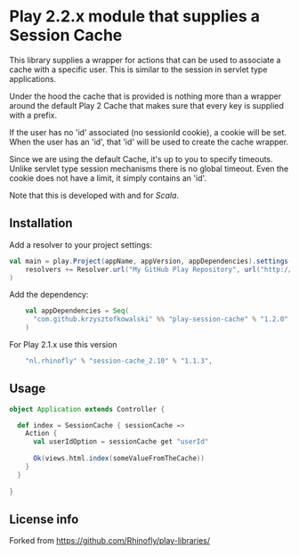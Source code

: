 Play 2.2.x module that supplies a Session Cache
=============================================

This library supplies a wrapper for actions that can be used to associate a 
cache with a specific user. This is similar to the session in servlet type 
applications.

Under the hood the cache that is provided is nothing more than a wrapper 
around the default Play 2 Cache that makes sure that every key is supplied 
with a prefix.

If the user has no 'id' associated (no sessionId cookie), a cookie will be 
set. When the user has an 'id', that 'id' will be used to create the cache 
wrapper. 

Since we are using the default Cache, it's up to you to specify timeouts. 
Unlike servlet type session mechanisms there is no global timeout. Even 
the cookie does not have a limit, it simply contains an 'id'.


Note that this is developed with and for *Scala*.

Installation
------------

Add a resolver to your project settings:

``` scala
val main = play.Project(appName, appVersion, appDependencies).settings(
    resolvers += Resolver.url("My GitHub Play Repository", url("http://krzysztofkowalski.github.io/releases/"))(Resolver.ivyStylePatterns)
)
```

Add the dependency:

``` scala
	val appDependencies = Seq(
      "com.github.krzysztofkowalski" %% "play-session-cache" % "1.2.0"
    )
```

For Play 2.1.x use this version

``` scala
	"nl.rhinofly" % "session-cache_2.10" % "1.1.3",
```

Usage 
------------

``` scala
object Application extends Controller {

  def index = SessionCache { sessionCache =>
    Action {
      val userIdOption = sessionCache get "userId"
    
      Ok(views.html.index(someValueFromTheCache))
    }
  }
  
}

```

## License info

Forked from https://github.com/Rhinofly/play-libraries/
